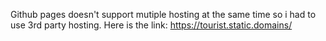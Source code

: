 Github pages doesn't support mutiple hosting at the same time
so i had to use 3rd party hosting.
Here is the link: https://tourist.static.domains/
